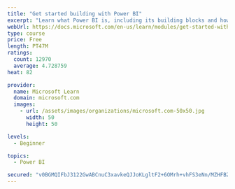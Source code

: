 ```yaml
---
title: "Get started building with Power BI"
excerpt: "Learn what Power BI is, including its building blocks and how they work together."
webUrl: https://docs.microsoft.com/en-us/learn/modules/get-started-with-power-bi/
type: course
price: Free
length: PT47M
ratings:
  count: 12970
  average: 4.728759
heat: 82

provider:
  name: Microsoft Learn
  domain: microsoft.com
  images:
    - url: /assets/images/organizations/microsoft.com-50x50.jpg
      width: 50
      height: 50

levels:
  - Beginner

topics:
  - Power BI

secured: "v0BGMQIFbJ3122GwABCnuC3xavkeQJJoKLgltF2+6OMrh+vhFS3eNn/MZHFBZdAvMgw+UvFV6gpBglApiQmSg4GU8qoiuz25LA+KISJMFsWD8bcOCNpsJf9zMwDi2j2KLgotbahI4vJwzw2pbFSoNcQpC53X3+s9nXaDollTPFIZDKS0H9n+pxWdh73DbKIPXlJccJ1txxHWD2j0OsxQD3oRGBVcUrKYk2TDgCZYn9vllrvV14TGP7qlVxvs47FUQgcxjFGaAoKfEz2Geve0gK4JO3LJZEP95tvfzBfh5FQquLHXHoRXMVT94XaCWgQN1AhwRlGlMabN0CdfVcmomSxdEKpZVQ7Eqs//9vjU05UXzBpdiq4OqqvP4EkwYS1f9UX/utsxLjriT7SO+KIQLA==;UTfkSWqRWDd3iIMIXwPFOw=="
---
```


